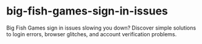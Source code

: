 # big-fish-games-sign-in-issues
Big Fish Games sign in issues slowing you down? Discover simple solutions to login errors, browser glitches, and account verification problems.
